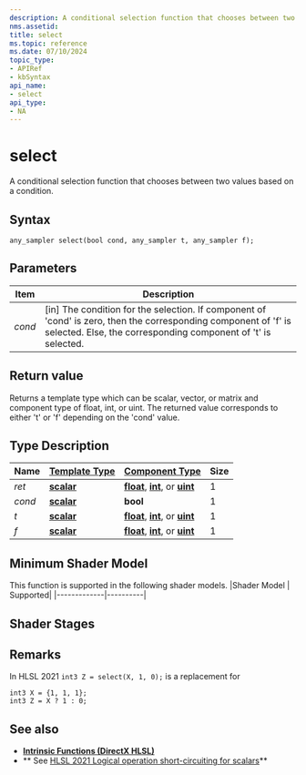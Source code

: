 ```yaml
---
description: A conditional selection function that chooses between two values based on a condition.
nms.assetid:
title: select
ms.topic: reference
ms.date: 07/10/2024
topic_type:
- APIRef
- kbSyntax
api_name:
- select
api_type:
- NA
---
```



# select

A conditional selection function that chooses between two values based on a condition.

## Syntax


```syntax
any_sampler select(bool cond, any_sampler t, any_sampler f);
```

## Parameters

| Item | Description |
|------|-------------|
| *cond* | [in] The condition for the selection. If component of 'cond' is zero, then the corresponding component of 'f' is selected. Else, the corresponding component of 't' is selected.  || *t* | [in] The value to return if the condition is true (non-zero).  || *f* | [in] The value to return if the condition is false (zero).  |
## Return value

 Returns a template type which can be scalar, vector, or matrix and component type of float, int, or uint. The returned value corresponds to either 't' or 'f' depending on the 'cond' value.
## Type Description

| Name  | [**Template Type**](../direct3dhlsl/dx-graphics-hlsl-data-types.md)| [**Component Type**](../direct3dhlsl/dx-graphics-hlsl-data-types.md) | Size |
|-------|--------------------------------------------------------------------|----------------------------------------------------------------------|------|
| *ret*   | [**scalar**](../direct3dhlsl/dx-graphics-hlsl-scalar.md) | [**float**](../WinProg/windows-data-types), [**int**](../WinProg/windows-data-types), or [**uint**](../WinProg/windows-data-types) | 1 |
| *cond*   | [**scalar**](../direct3dhlsl/dx-graphics-hlsl-scalar.md) | **bool** | 1 |
| *t*   | [**scalar**](../direct3dhlsl/dx-graphics-hlsl-scalar.md) | [**float**](../WinProg/windows-data-types), [**int**](../WinProg/windows-data-types), or [**uint**](../WinProg/windows-data-types) | 1 |
| *f*   | [**scalar**](../direct3dhlsl/dx-graphics-hlsl-scalar.md) | [**float**](../WinProg/windows-data-types), [**int**](../WinProg/windows-data-types), or [**uint**](../WinProg/windows-data-types) | 1 |

## Minimum Shader Model

This function is supported in the following shader models.
|Shader Model |	Supported|
|-------------|----------|

## Shader Stages


## Remarks

In HLSL 2021 `int3 Z = select(X, 1, 0);` is a replacement for
```hlsl
int3 X = {1, 1, 1};
int3 Z = X ? 1 : 0;
```
## See also


- [**Intrinsic Functions (DirectX HLSL)**](../direct3dhlsl/dx-graphics-hlsl-intrinsic-functions.md)
- ** See [HLSL 2021 Logical operation short-circuiting for scalars](https://github.com/microsoft/DirectXShaderCompiler/wiki/HLSL-2021#logical-operation-short-circuiting-for-scalars)**